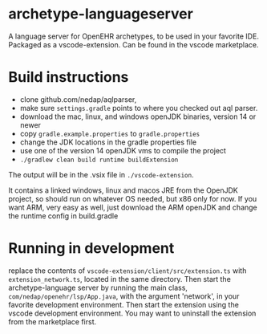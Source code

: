 # archetype-languageserver
A language server for OpenEHR archetypes, to be used in your favorite IDE. Packaged as a vscode-extension. Can be found in the vscode marketplace.

# Build instructions
- clone github.com/nedap/aqlparser, 
- make sure `settings.gradle` points to where you checked out aql parser.
- download the mac, linux, and windows openJDK binaries, version 14 or newer
- copy `gradle.example.properties` to `gradle.properties`
- change the JDK locations in the gradle properties file
- use one of the version 14 openJDK vms to compile the project
- `./gradlew clean build runtime buildExtension`

The output will be in the .vsix file in `./vscode-extension`. 

It contains a linked windows, linux and macos JRE from the OpenJDK project, so should run on whatever OS needed, but x86 only for now.
If you want ARM, very easy as well, just download the ARM openJDK and change the runtime config in build.gradle

# Running in development

replace the contents of `vscode-extension/client/src/extension.ts` with `extension_network.ts`, located in the same directory. Then start the archetype-language server by running the main class, `com/nedap/openehr/lsp/App.java`, with the argument 'network', in your favorite development environment. Then start the extension using the vscode development environment. You may want to uninstall the extension from the marketplace first.

